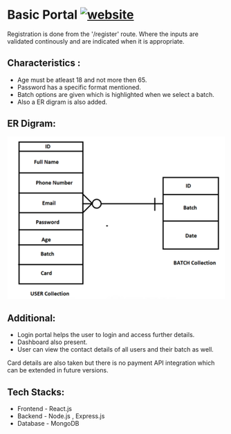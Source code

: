 # Basic Portal [![website](https://img.shields.io/website?label=Live&style=for-the-badge&url=https%3A%2F%2Fcodestackr.com)](https://portal-basic.onrender.com/register)

Registration is done from the '/register' route. Where the inputs are validated continously and are indicated when it is appropriate.
## Characteristics :
- Age must be atleast 18 and not more then 65.
- Password has a specific format mentioned.
- Batch options are given which is highlighted when we select a batch.
- Also a ER digram is also added.

## ER Digram: 
![Image](https://github.com/sanskarsri/portal/blob/main/ER-diagram.jpg)

## Additional:
- Login portal helps the user to login and access further details.
- Dashboard also present.
- User can view the contact details of all users and their batch as well.

Card details are also taken but there is no payment API integration which can be extended in future versions.

## Tech Stacks:
- Frontend - React.js
- Backend - Node.js , Express.js
- Database - MongoDB
